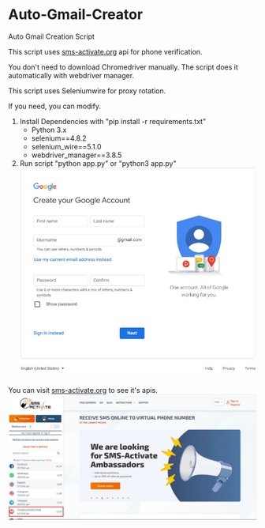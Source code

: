 # Auto-Gmail-Creator

Auto Gmail Creation Script

This script uses [sms-activate.org](https://sms-activate.org) api for phone verification.

You don't need to download Chromedriver manually. The script does it automatically with webdriver manager.

This script uses Seleniumwire for proxy rotation.

If you need, you can modify.

1. Install Dependencies with "pip install -r requirements.txt"
    - Python 3.x
    - selenium==4.8.2
    - selenium_wire==5.1.0
    - webdriver_manager==3.8.5
2. Run script 
    "python app.py" or "python3 app.py"
    ![image](./gmail-create.jpg)

You can visit [sms-activate.org](https://sms-activate.org) to see it's apis.
    ![sms-activate](./sms.jpg)
    
